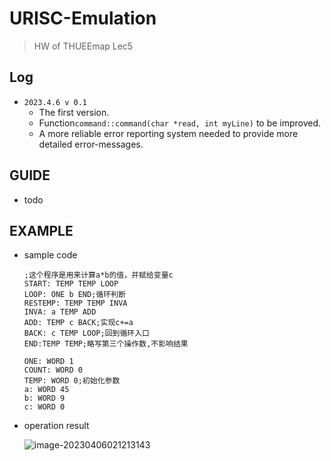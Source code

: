 # URISC-Emulation
> HW of THUEEmap Lec5 

## Log
- `2023.4.6 v 0.1`
  - The first version.
  - Function`command::command(char *read, int myLine)` to be improved.
  - A more reliable error reporting system needed to provide more detailed error-messages.

## GUIDE

- todo

## EXAMPLE

- sample code

  ```assembly
  ;这个程序是用来计算a*b的值，并赋给变量c
  START: TEMP TEMP LOOP
  LOOP: ONE b END;循环判断
  RESTEMP: TEMP TEMP INVA
  INVA: a TEMP ADD
  ADD: TEMP c BACK;实现c+=a
  BACK: c TEMP LOOP;回到循环入口
  END:TEMP TEMP;略写第三个操作数,不影响结果
       
  ONE: WORD 1
  COUNT: WORD 0
  TEMP: WORD 0;初始化参数
  a: WORD 45
  b: WORD 9
  c: WORD 0
  ```

- operation result

  ![image-20230406021213143](https://s2.loli.net/2023/04/06/NoE6zgtUSAejpT3.png)
